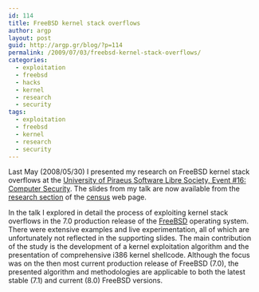```yaml
---
id: 114
title: FreeBSD kernel stack overflows
author: argp
layout: post
guid: http://argp.gr/blog/?p=114
permalink: /2009/07/03/freebsd-kernel-stack-overflows/
categories:
  - exploitation
  - freebsd
  - hacks
  - kernel
  - research
  - security
tags:
  - exploitation
  - freebsd
  - kernel
  - research
  - security
---
```

Last May (2008/05/30) I presented my research on FreeBSD kernel stack overflows at the <a href="http://rainbow.cs.unipi.gr/projects/oss/wiki/EventSixteen" target="blank">University of Piraeus Software Libre Society, Event #16: Computer Security</a>. The slides from my talk are now available from the [research section][1] of the [census][2] web page.

In the talk I explored in detail the process of exploiting kernel stack overflows in the 7.0 production release of the <a href="http://www.freebsd.org/" target="blank">FreeBSD</a> operating system. There were extensive examples and live experimentation, all of which are unfortunately not reflected in the supporting slides. The main contribution of the study is the development of a kernel exploitation algorithm and the presentation of comprehensive i386 kernel shellcode. Although the focus was on the then most current production release of FreeBSD (7.0), the presented algorithm and methodologies are applicable to both the latest stable (7.1) and current (8.0) FreeBSD versions.

 [1]: http://census-labs.com/research/
 [2]: http://census-labs.com/